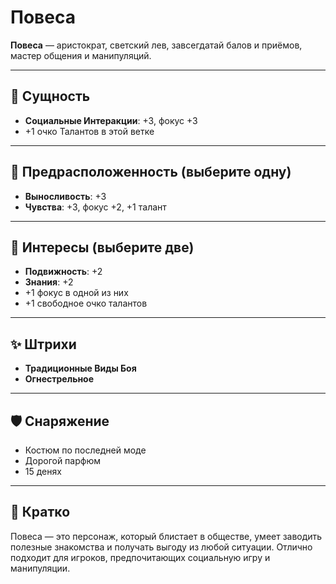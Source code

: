 # Повеса

**Повеса** — аристократ, светский лев, завсегдатай балов и приёмов, мастер общения и манипуляций.

---

## 🧬 Сущность
- **Социальные Интеракции**: +3, фокус +3
- +1 очко Талантов в этой ветке

---

## 🌟 Предрасположенность (выберите одну)
- **Выносливость**: +3
- **Чувства**: +3, фокус +2, +1 талант

---

## 🎨 Интересы (выберите две)
- **Подвижность**: +2
- **Знания**: +2
- +1 фокус в одной из них
- +1 свободное очко талантов

---

## ✨ Штрихи
- **Традиционные Виды Боя**
- **Огнестрельное**

---

## 🛡️ Снаряжение
- Костюм по последней моде
- Дорогой парфюм
- 15 денях

---

## 📝 Кратко
Повеса — это персонаж, который блистает в обществе, умеет заводить полезные знакомства и получать выгоду из любой ситуации. Отлично подходит для игроков, предпочитающих социальную игру и манипуляции.
